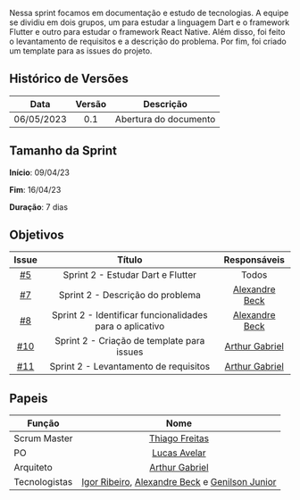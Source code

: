 Nessa sprint focamos em documentação e estudo de tecnologias. A equipe se dividiu em dois grupos, um para estudar a linguagem Dart e o framework Flutter e outro para estudar o framework React Native. Além disso, foi feito o levantamento de requisitos e a descrição do problema. Por fim, foi criado um template para as issues do projeto.

## Histórico de Versões

|    Data    | Versão |       Descrição       |
| :--------: | :----: | :-------------------: |
| 06/05/2023 |  0.1   | Abertura do documento |

## Tamanho da Sprint

**Início**: 09/04/23

**Fim**: 16/04/23

**Duração**: 7 dias

## Objetivos

|                             Issue                              |                          Título                          |                    Responsáveis                     |
| :------------------------------------------------------------: | :------------------------------------------------------: | :-------------------------------------------------: |
|  [#5](https://github.com/fga-eps-mds/2023.1-GuiaUnB/issues/5)  |            Sprint 2 - Estudar Dart e Flutter             |                        Todos                        |
|  [#7](https://github.com/fga-eps-mds/2023.1-GuiaUnB/issues/5)  |             Sprint 2 - Descrição do problema             |    [Alexandre Beck](https://github.com/zzzBECK)     |
|  [#8](https://github.com/fga-eps-mds/2023.1-GuiaUnB/issues/8)  | Sprint 2 - Identificar funcionalidades para o aplicativo |    [Alexandre Beck](https://github.com/zzzBECK)     |
| [#10](https://github.com/fga-eps-mds/2023.1-GuiaUnB/issues/10) |        Sprint 2 - Criação de template para issues        | [Arthur Gabriel](https://github.com/ArthurGabrieel) |
| [#11](https://github.com/fga-eps-mds/2023.1-GuiaUnB/issues/11) |          Sprint 2 - Levantamento de requisitos           | [Arthur Gabriel](https://github.com/ArthurGabrieel) |

## Papeis

| Função        |                                                                           Nome                                                                            |
| ------------- | :-------------------------------------------------------------------------------------------------------------------------------------------------------: |
| Scrum Master  |                                                    [Thiago Freitas](https://github.com/thiagorfreitas)                                                    |
| PO            |                                                    [Lucas Avelar](https://github.com/LucasAvelar2711)                                                     |
| Arquiteto     |                                                    [Arthur Gabriel](https://github.com/ArthurGabrieel)                                                    |
| Tecnologistas | [Igor Ribeiro](https://github.com/igor-ribeir0), [Alexandre Beck](https://github.com/zzzBECK) e [Genilson Junior](https://github.com/GenilsonJrs) |